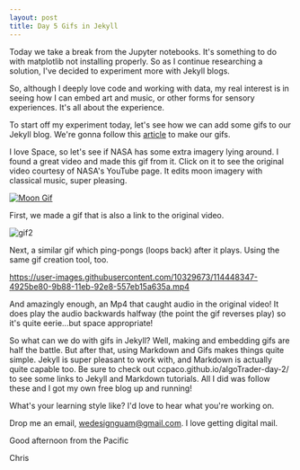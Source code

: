 ```yaml
---
layout: post
title: Day 5 Gifs in Jekyll
---
```


Today we take a break from the Jupyter notebooks. It's something to do with matplotlib not installing properly. So as I continue researching a solution,
I've decided to experiment more with Jekyll blogs.

So, although I deeply love code and working with data, my real interest is in seeing how I can embed art and music, or other forms for sensory experiences. It's all about the experience.


To start off my experiment today, let's see how we can add some gifs to our Jekyll blog. We're gonna follow this [article](https://thenextweb.com/news/heres-how-to-make-gifs-from-a-youtube-video) to make our gifs.


I love Space, so let's see if NASA has some extra imagery lying around. I found a great video and made this gif from it. Click on it to see the original video courtesy of NASA's YouTube page. It edits moon imagery with classical music, super pleasing. 

[![Moon Gif](../images/gif.gif)](https://www.youtube.com/watch?v=cFC71rFejvo&t=25s "NASA Clair de Lune 4k")

First, we made a gif that is also a link to the original video.

![gif2](https://user-images.githubusercontent.com/10329673/114448239-25fb0f00-9b88-11eb-8fe5-dfb8b1cc17fd.gif)

Next, a similar gif which ping-pongs (loops back) after it plays. Using the same gif creation tool, too.


https://user-images.githubusercontent.com/10329673/114448347-4925be80-9b88-11eb-92e8-557eb15a635a.mp4

And amazingly enough, an Mp4 that caught audio in the original video! It does play the audio backwards halfway (the point the gif reverses play) so it's quite eerie...but space appropriate!


So what can we do with gifs in Jekyll? Well, making and embedding gifs are half the battle. But after that, using Markdown and Gifs makes things quite simple. 
Jekyll is super pleasant to work with, and Markdown is actually quite capable too. Be sure to check out ccpaco.github.io/algoTrader-day-2/ to see some links to Jekyll and Markdown tutorials. All I did was follow these and I got my own free blog up and running! 


What's your learning style like? I'd love to hear what you're working on. 

Drop me an email, wedesignguam@gmail.com. I love getting digital mail.


Good afternoon from the Pacific


Chris
